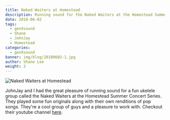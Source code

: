 ```yaml
---
title: Naked Waiters at Homestead
description: Running sound for the Naked Waiters at the Homestead Summer Concert Series
date: 2018-06-02
tags:
  - genXsound
  - Shane
  - JohnJay
  - Homestead
categories:
  - genXsound
banner: img/blog/20180602-1.jpg
author: Shane Lee
weight: 2
---
```


<img src="/img/blog/20180511.jpg" class="img-responsive" alt="Naked Waiters at Homestead">

JohnJay and I had the great pleasure of running sound for a fun ukelele group called the Naked Waiters at the Homestead Summer Concert Series. They played some fun originals along with their own renditions of pop songs. They're a cool group of guys and a pleasure to work with. Checkout their youtube channel [here](https://www.youtube.com/user/clarktholmes).
